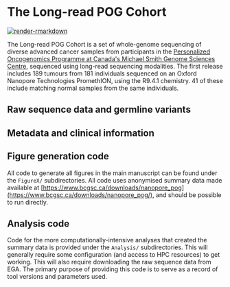 # The Long-read POG Cohort
[![render-rmarkdown](https://github.com/bcgsc/nanopore_pog/actions/workflows/renderRMarkdown.yaml/badge.svg?branch=main)](https://github.com/bcgsc/nanopore_pog/actions/workflows/renderRMarkdown.yaml)

The Long-read POG Cohort is a set of whole-genome sequencing of diverse advanced cancer samples from participants in the [Personalized Oncogenomics Programme at Canada's Michael Smith Genome Sciences Centre](https://www.bcgsc.ca/personalized-oncogenomics-program), sequenced using long-read sequencing modalities. The first release includes 189 tumours from 181 individuals sequenced on an Oxford Nanopore Technologies PromethION, using the R9.4.1 chemistry. 41 of these include matching normal samples from the same individuals. 

## Raw sequence data and germline variants

## Metadata and clinical information


## Figure generation code
All code to generate all figures in the main manuscript can be found under the `FigureX/` subdirectories. All code uses anonymised summary data made available at [https://www.bcgsc.ca/downloads/nanopore_pog](https://www.bcgsc.ca/downloads/nanopore_pog/), and should be possible to run directly.


## Analysis code
Code for the more computationally-intensive analyses that created the summary data is provided under the `Analysis/` subdirectories. This will generally require some configuration (and access to HPC resources) to get working. This will also require downloading the raw sequence data from EGA. The primary purpose of providing this code is to serve as a record of tool versions and parameters used.
